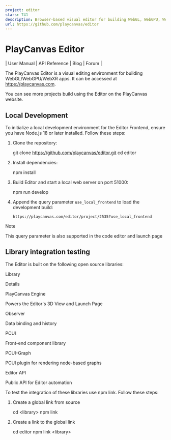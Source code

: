 ```yaml
---
project: editor
stars: 741
description: Browser-based visual editor for building WebGL, WebGPU, WebXR apps
url: https://github.com/playcanvas/editor
---
```


PlayCanvas Editor
=================

| User Manual | API Reference | Blog | Forum |

The PlayCanvas Editor is a visual editing environment for building WebGL/WebGPU/WebXR apps. It can be accessed at https://playcanvas.com.

You can see more projects build using the Editor on the PlayCanvas website.

Local Development
-----------------

To initialize a local development environment for the Editor Frontend, ensure you have Node.js 18 or later installed. Follow these steps:

1.  Clone the repository:
    
    git clone https://github.com/playcanvas/editor.git
    cd editor
    
2.  Install dependencies:
    
    npm install
    
3.  Build Editor and start a local web server on port 51000:
    
    npm run develop
    
4.  Append the query parameter `use_local_frontend` to load the development build:
    
    ```
    https://playcanvas.com/editor/project/2535?use_local_frontend
    ```
    

Note

This query parameter is also supported in the code editor and launch page

Library integration testing
---------------------------

The Editor is built on the following open source libraries:

Library

Details

PlayCanvas Engine

Powers the Editor's 3D View and Launch Page

Observer

Data binding and history

PCUI

Front-end component library

PCUI-Graph

PCUI plugin for rendering node-based graphs

Editor API

Public API for Editor automation

To test the integration of these libraries use npm link. Follow these steps:

1.  Create a global link from source
    
    cd <library\>
    npm link
    
2.  Create a link to the global link
    
    cd editor
    npm link <library\>
